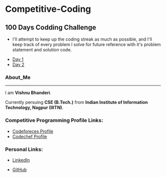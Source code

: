 # Competitive-Coding

## 100 Days Codding Challenge

* I'll attempt to keep up the coding streak as much as possible, and I'll keep track of every problem I solve for future reference with it's problem statement and solution code.

- [Day 1](https://github.com/VishnuBhanderi/Competitive-Coding/blob/master/100%20days%20of%20code/Day1.md)
- [Day 2](https://github.com/VishnuBhanderi/Competitive-Coding/blob/master/100%20days%20of%20code/Day2.md)

### About_Me
---

I am **Vishnu Bhanderi**.

 Currently persuing **CSE (B.Tech.)** from **Indian Institute of Information Technology, Nagpur (IIITN)**.

### Competitive Programming Profile Links:
- [Codeforeces Profile](https://codeforces.com/profile/Vishnu0712 "Vishnu0712")
- [Codechef Profile](https://www.codechef.com/users/vishnu210)


### Personal Links:

* [LinkedIn](https://www.linkedin.com/in/vishnu-bhanderi-93633a220/ "Vishnu Bhanderi")

* [GitHub](https://github.com/VishnuBhanderi "Vishnu Bhanderi" )



